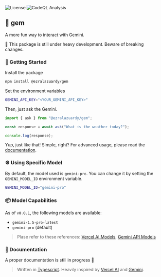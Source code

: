 <div>
  <img alt="License" src="https://img.shields.io/github/license/ezralazuardy/gem" />
  <img alt="CodeQL Analysis" src="https://github.com/ezralazuardy/gem/actions/workflows/github-code-scanning/codeql/badge.svg" />
</div>

## 💎 gem

A more fun way to interact with Gemini.

🚧 This package is still under heavy development. Beware of breaking changes.

### 🚀 Getting Started

Install the package

```bash
npm install @ezralazuardy/gem
```

Set the environment variables

```bash
GEMINI_API_KEY="<YOUR_GEMINI_API_KEY>"
```

Then, just ask the Gemini.

```typescript
import { ask } from "@ezralazuardy/gem";

const response = await ask("What is the weather today?");

console.log(response);
```

Yup, just like that! Simple, right?
For advanced usage, please read the [documentation](#-documentation).

### ⚙️ Using Specific Model

By default, the model used is `gemini-pro`. You can change it by setting the `GEMINI_MODEL_ID` environment variable.

```bash
GEMINI_MODEL_ID="gemini-pro"
```

### 📦 Model Capabilities

As of `v0.0.1`, the following models are available:

- `gemini-1.5-pro-latest`
- `gemini-pro` (default)

> Plase refer to these references:
> [Vercel AI Models](https://sdk.vercel.ai/providers/ai-sdk-providers/google-generative-ai#model-capabilities), [Gemini API Models](https://ai.google.dev/gemini-api/docs/models/gemini)

### 📖 Documentation

A proper documentation is still in progress 🥲

> Written in [Typescript](https://www.typescriptlang.org). Heavily inspired by [Vercel AI](https://sdk.vercel.ai) and [Gemini](https://gemini.google.com).
